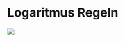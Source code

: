 <H1>Logaritmus Regeln</H1>
<img src="https://www.frustfrei-lernen.de/images/mathematik/logarithmengesetze-logarithmusgesetze.jpg"/>
